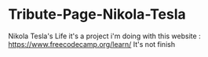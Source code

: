 # Tribute-Page-Nikola-Tesla
Nikola Tesla's Life
it's a project i'm doing  with this website : https://www.freecodecamp.org/learn/
It's not finish
